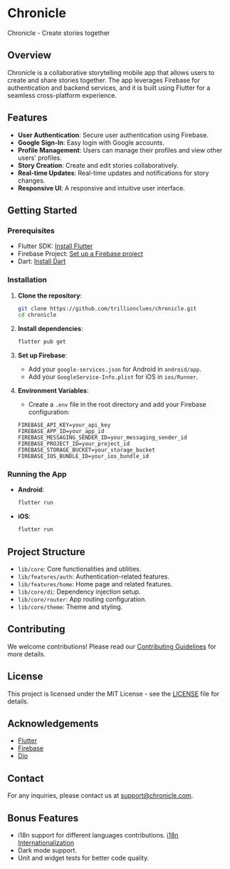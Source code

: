 # Chronicle

Chronicle - Create stories together

## Overview

Chronicle is a collaborative storytelling mobile app that allows users to create and share stories together. The app leverages Firebase for authentication and backend services, and it is built using Flutter for a seamless cross-platform experience.

## Features

- **User Authentication**: Secure user authentication using Firebase.
- **Google Sign-In**: Easy login with Google accounts.
- **Profile Management**: Users can manage their profiles and view other users' profiles.
- **Story Creation**: Create and edit stories collaboratively.
- **Real-time Updates**: Real-time updates and notifications for story changes.
- **Responsive UI**: A responsive and intuitive user interface.

## Getting Started

### Prerequisites

- Flutter SDK: [Install Flutter](https://docs.flutter.dev/get-started/install)
- Firebase Project: [Set up a Firebase project](https://firebase.google.com/docs/flutter/setup)
- Dart: [Install Dart](https://dart.dev/get-dart)

### Installation

1. **Clone the repository**:
    ```sh
    git clone https://github.com/trillionclues/chronicle.git
    cd chronicle
    ```

2. **Install dependencies**:
    ```sh
    flutter pub get
    ```

3. **Set up Firebase**:
    - Add your `google-services.json` for Android in `android/app`.
    - Add your `GoogleService-Info.plist` for iOS in `ios/Runner`.

4. **Environment Variables**:
    - Create a `.env` file in the root directory and add your Firebase configuration:
    ```dotenv
    FIREBASE_API_KEY=your_api_key
    FIREBASE_APP_ID=your_app_id
    FIREBASE_MESSAGING_SENDER_ID=your_messaging_sender_id
    FIREBASE_PROJECT_ID=your_project_id
    FIREBASE_STORAGE_BUCKET=your_storage_bucket
    FIREBASE_IOS_BUNDLE_ID=your_ios_bundle_id
    ```

### Running the App

- **Android**:
    ```sh
    flutter run
    ```

- **iOS**:
    ```sh
    flutter run
    ```

## Project Structure

- `lib/core`: Core functionalities and utilities.
- `lib/features/auth`: Authentication-related features.
- `lib/features/home`: Home page and related features.
- `lib/core/di`: Dependency injection setup.
- `lib/core/router`: App routing configuration.
- `lib/core/theme`: Theme and styling.

## Contributing

We welcome contributions! Please read our [Contributing Guidelines](CONTRIBUTING.md) for more details.

## License

This project is licensed under the MIT License - see the [LICENSE](LICENSE) file for details.

## Acknowledgements

- [Flutter](https://flutter.dev/)
- [Firebase](https://firebase.google.com/)
- [Dio](https://pub.dev/packages/dio)

## Contact

For any inquiries, please contact us at [support@chronicle.com](mailto:exceln646@gmail.com).

## Bonus Features
- i18n support for different languages contributions. [i18n Internationalization](https://react.i18next.com/)
- Dark mode support.
- Unit and widget tests for better code quality.